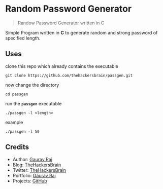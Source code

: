 # Random Password Generator
> Randow Password Generator written in C

Simple Program written in **C** to generate random and strong password of specified length.

## Uses
clone this repo which already contains the executable
```
git clone https://github.com/thehackersbrain/passgen.git
```

now change the directory
```
cd passgen
```

run the **`passgen`** executable
```
./passgen -l <length>
```

example
```
./passgen -l 50
```

## Credits

- Author: [Gaurav Raj](https://github.com/thehackersbrain)
- Blog: [TheHackersBrain](https://thehackersbrain.pythonanywhere.com/)
- Twitter: [TheHackersBrain](https://twitter.com/thehackersbrain)
- Portfolio: [Gaurav Raj](https://gauravraj.tech/)
- Projects: [GitHub](https://github.com/thehackersbrain?tab=repositories)
